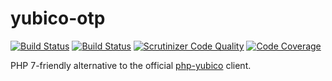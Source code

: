 # yubico-otp

[![Build Status](https://travis-ci.com/sjinks/yubico-otp.svg?branch=master)](https://travis-ci.com/sjinks/yubico-otp)
[![Build Status](https://scrutinizer-ci.com/g/sjinks/yubico-otp/badges/build.png?b=master)](https://scrutinizer-ci.com/g/sjinks/yubico-otp/build-status/master)
[![Scrutinizer Code Quality](https://scrutinizer-ci.com/g/sjinks/yubico-otp/badges/quality-score.png?b=master)](https://scrutinizer-ci.com/g/sjinks/yubico-otp/?branch=master)
[![Code Coverage](https://scrutinizer-ci.com/g/sjinks/yubico-otp/badges/coverage.png?b=master)](https://scrutinizer-ci.com/g/sjinks/yubico-otp/?branch=master)

PHP 7-friendly alternative to the official [php-yubico](https://github.com/Yubico/php-yubico) client.
